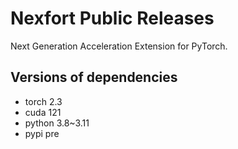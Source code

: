 # Nexfort Public Releases
Next Generation Acceleration Extension for PyTorch.

## Versions of dependencies
- torch 2.3
- cuda 121
- python 3.8~3.11
- pypi pre
